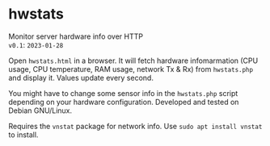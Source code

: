 # hwstats
Monitor server hardware info over HTTP  
`v0.1`: `2023-01-28`

Open `hwstats.html` in a browser. It will fetch hardware infomarmation (CPU usage, CPU temperature, RAM usage, network Tx & Rx) from `hwstats.php` and display it. Values update every second.

You might have to change some sensor info in the `hwstats.php` script depending on your hardware configuration. 
Developed and tested on Debian GNU/Linux.

Requires the `vnstat` package for network info. Use `sudo apt install vnstat` to install.

